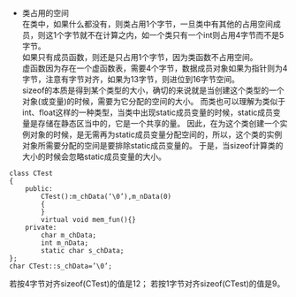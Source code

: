 - 类占用的空间  
在类中，如果什么都没有，则类占用1个字节，一旦类中有其他的占用空间成员，则这1个字节就不在计算之内，如一个类只有一个int则占用4字节而不是5字节。  
如果只有成员函数，则还是只占用1个字节，因为类函数不占用空间。   
虚函数因为存在一个虚函数表，需要4个字节，数据成员对象如果为指针则为4字节，注意有字节对齐，如果为13字节，则进位到16字节空间。     
sizeof的本质是得到某个类型的大小，确切的来说就是当创建这个类型的一个对象(或变量)的时候，需要为它分配的空间的大小。
而类也可以理解为类似于int、float这样的一种类型，当类中出现static成员变量的时候，static成员变量是存储在静态区当中的，它是一个共享的量。
因此，在为这个类创建一个实例对象的时候，是无需再为static成员变量分配空间的，所以，这个类的实例对象所需要分配的空间是要排除static成员变量的。
于是，当sizeof计算类的大小的时候会忽略static成员变量的大小。  
```
class CTest
{
    public:
        CTest():m_chData(‘\0’),m_nData(0)
        {
        }
        virtual void mem_fun(){}
    private:
        char m_chData;
        int m_nData;
        static char s_chData;
};
char CTest::s_chData=’\0’;
```
若按4字节对齐sizeof(CTest)的值是12； 
若按1字节对齐sizeof(CTest)的值是9。
